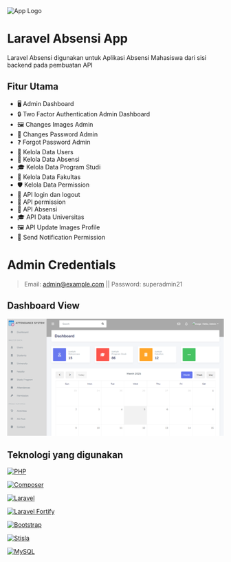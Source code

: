 <picture>
    <source srcset="public/img/attendance-icon.png"  
            media="(prefers-color-scheme: dark)">
    <img src="public/images/logo-dark.png" alt="App Logo">
</picture>

# Laravel Absensi App

Laravel Absensi digunakan untuk Aplikasi Absensi Mahasiswa dari sisi backend pada pembuatan API

## Fitur Utama

-   🖥️ Admin Dashboard
-   🔒 Two Factor Authentication Admin Dashboard
-   🖼️ Changes Images Admin
-   🔑 Changes Password Admin
-   ❓ Forgot Password Admin
-   👥 Kelola Data Users
-   📅 Kelola Data Absensi
-   🎓 Kelola Data Program Studi
-   🏢 Kelola Data Fakultas
-   🛡️ Kelola Data Permission
-   🔐 API login dan logout
-   🔑 API permission
-   📅 API Absensi
-   🎓 API Data Universitas
-   🖼️ API Update Images Profile
-   📩 Send Notification Permission

# Admin Credentials

> Email: admin@example.com || Password: superadmin21

## Dashboard View

![Triangle POS](public/img/ss_dashboard.png)

## Teknologi yang digunakan

[![PHP](https://img.shields.io/badge/PHP-777BB4?style=for-the-badge&logo=php&logoColor=white)](https://www.php.net/)

[![Composer](https://img.shields.io/badge/Composer-885630?style=for-the-badge&logo=composer&logoColor=white)](https://getcomposer.org/)

[![Laravel](https://img.shields.io/badge/Laravel-FF2D20?style=for-the-badge&logo=laravel&logoColor=white)](https://laravel.com/)

[![Laravel Fortify](https://img.shields.io/badge/Laravel_Fortify-FF2D20?style=for-the-badge&logo=laravel&logoColor=white)](https://laravel.com/docs/11.x/fortify)

[![Bootstrap](https://img.shields.io/badge/Bootstrap-563D7C?style=for-the-badge&logo=bootstrap&logoColor=white)](https://getbootstrap.com/)

[![Stisla](https://img.shields.io/badge/Stisla-0095E8?style=for-the-badge&logoColor=white)](https://getstisla.com/)

[![MySQL](https://img.shields.io/badge/MySQL-4479A1?style=for-the-badge&logo=mysql&logoColor=white)](https://www.mysql.com/)

